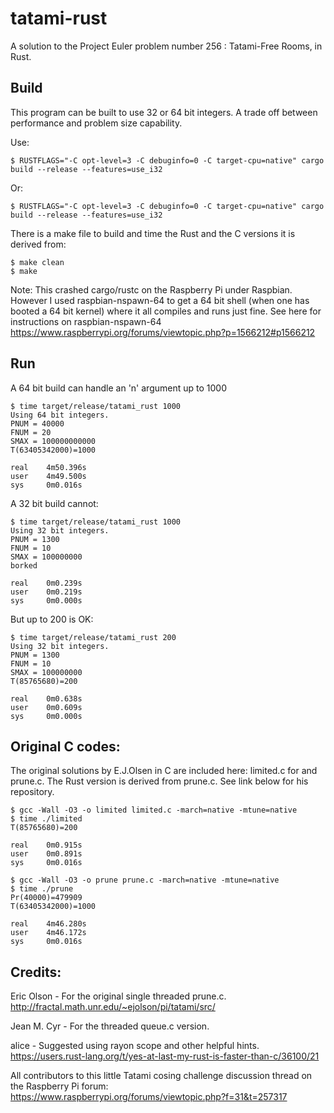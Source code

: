 # tatami-rust
A solution to the Project Euler problem number 256 : Tatami-Free Rooms, in Rust.

## Build

This program can be built to use 32 or 64 bit integers. A trade off between performance and problem size capability.

Use: 

    $ RUSTFLAGS="-C opt-level=3 -C debuginfo=0 -C target-cpu=native" cargo build --release --features=use_i32

Or:

    $ RUSTFLAGS="-C opt-level=3 -C debuginfo=0 -C target-cpu=native" cargo build --release --features=use_i32

There is a make file to build and time the Rust and the C versions it is derived from:

    $ make clean
    $ make

Note: This crashed cargo/rustc on the Raspberry Pi under Raspbian. However I used raspbian-nspawn-64 to get a 64 bit shell (when one has booted a 64 bit kernel) where it all compiles and runs just fine. See here for instructions on raspbian-nspawn-64 https://www.raspberrypi.org/forums/viewtopic.php?p=1566212#p1566212


## Run

A 64 bit build can handle an 'n' argument up to 1000

    $ time target/release/tatami_rust 1000
    Using 64 bit integers.
    PNUM = 40000
    FNUM = 20
    SMAX = 100000000000
    T(63405342000)=1000

    real    4m50.396s
    user    4m49.500s
    sys     0m0.016s

A 32 bit build cannot:

    $ time target/release/tatami_rust 1000
    Using 32 bit integers.
    PNUM = 1300
    FNUM = 10
    SMAX = 100000000
    borked

    real    0m0.239s
    user    0m0.219s
    sys     0m0.000s

But up to 200 is OK:

    $ time target/release/tatami_rust 200
    Using 32 bit integers.
    PNUM = 1300
    FNUM = 10
    SMAX = 100000000
    T(85765680)=200

    real    0m0.638s
    user    0m0.609s
    sys     0m0.000s

## Original C codes:

The original solutions by E.J.Olsen in C are included here: limited.c for and prune.c. The Rust version is derived from prune.c.
See link below for his repository.

    $ gcc -Wall -O3 -o limited limited.c -march=native -mtune=native
    $ time ./limited
    T(85765680)=200

    real    0m0.915s
    user    0m0.891s
    sys     0m0.016s

    $ gcc -Wall -O3 -o prune prune.c -march=native -mtune=native
    $ time ./prune
    Pr(40000)=479909
    T(63405342000)=1000

    real    4m46.280s
    user    4m46.172s
    sys     0m0.016s


## Credits:

Eric Olson - For the original single threaded prune.c.
http://fractal.math.unr.edu/~ejolson/pi/tatami/src/

Jean M. Cyr - For the threaded queue.c version.

alice - Suggested using rayon scope and other helpful hints. 
https://users.rust-lang.org/t/yes-at-last-my-rust-is-faster-than-c/36100/21

All contributors to this little Tatami cosing challenge discussion thread on the Raspberry Pi forum:
https://www.raspberrypi.org/forums/viewtopic.php?f=31&t=257317


